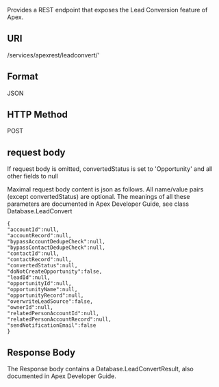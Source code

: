 Provides a REST endpoint that exposes the Lead Conversion feature of Apex.

## URI ##
<baseurl>/services/apexrest/leadconvert/<leadid>'
  
## Format ##
JSON

## HTTP Method ##
POST


## request body ##
If request body is omitted, convertedStatus is set to 'Opportunity' and all other fields to null

Maximal request body content is json as follows. All name/value pairs (except convertedStatus) are optional. The meanings of all these parameters are documented in Apex Developer Guide, see class Database.LeadConvert

```
{
"accountId":null,
"accountRecord":null,
"bypassAccountDedupeCheck":null,
"bypassContactDedupeCheck":null,
"contactId":null,
"contactRecord":null,
"convertedStatus":null,
"doNotCreateOpportunity":false,
"leadId":null,
"opportunityId":null,
"opportunityName":null,
"opportunityRecord":null,
"overwriteLeadSource":false,
"ownerId":null,
"relatedPersonAccountId":null,
"relatedPersonAccountRecord":null,
"sendNotificationEmail":false
}
```

## Response Body ##

The Response body contains a Database.LeadConvertResult, also documented in Apex Developer Guide.

  
